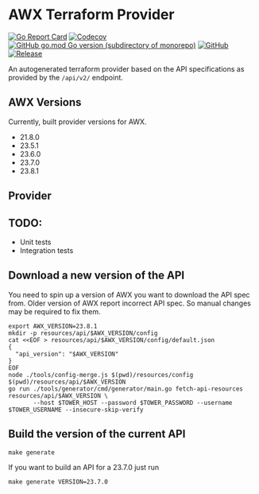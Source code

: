 AWX Terraform Provider
======================
[![Go Report Card](https://goreportcard.com/badge/github.com/ilijamt/terraform-provider-awx)](https://goreportcard.com/report/github.com/ilijamt/terraform-provider-awx)
[![Codecov](https://img.shields.io/codecov/c/gh/ilijamt/terraform-provider-awx)](https://app.codecov.io/gh/ilijamt/terraform-provider-awx)
[![GitHub go.mod Go version (subdirectory of monorepo)](https://img.shields.io/github/go-mod/go-version/ilijamt/terraform-provider-awx)](go.mod)
[![GitHub](https://img.shields.io/github/license/ilijamt/terraform-provider-awx)](LICENSE)
[![Release](https://img.shields.io/github/release/ilijamt/terraform-provider-awx.svg)](https://github.com/ilijamt/terraform-provider-awx/releases/latest)

An autogenerated terraform provider based on the API specifications as provided by the `/api/v2/` endpoint.

AWX Versions
------------

Currently, built provider versions for AWX.

* 21.8.0
* 23.5.1
* 23.6.0
* 23.7.0
* 23.8.1

Provider
--------


TODO:
-----

* Unit tests
* Integration tests

Download a new version of the API
---------------------------------

You need to spin up a version of AWX you want to download the API spec from.
Older version of AWX report incorrect API spec. So manual changes may be required to fix them.

```shell
export AWX_VERSION=23.8.1
mkdir -p resources/api/$AWX_VERSION/config
cat <<EOF > resources/api/$AWX_VERSION/config/default.json
{
  "api_version": "$AWX_VERSION"
}
EOF
node ./tools/config-merge.js $(pwd)/resources/config $(pwd)/resources/api/$AWX_VERSION
go run ./tools/generator/cmd/generator/main.go fetch-api-resources resources/api/$AWX_VERSION \
       --host $TOWER_HOST --password $TOWER_PASSWORD --username $TOWER_USERNAME --insecure-skip-verify
```

Build the version of the current API
-------------------------------------

```shell
make generate
```

If you want to build an API for a 23.7.0 just run
```shell
make generate VERSION=23.7.0
```
